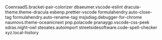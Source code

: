 CoenraadS.bracket-pair-colorizer
dbaeumer.vscode-eslint
dracula-theme.theme-dracula
esbenp.prettier-vscode
formulahendry.auto-close-tag
formulahendry.auto-rename-tag
msjsdiag.debugger-for-chrome
naumovs.theme-oceanicnext
pnp.polacode
pranaygp.vscode-css-peek
sdras.night-owl
steoates.autoimport
streetsidesoftware.code-spell-checker
xyz.local-history
